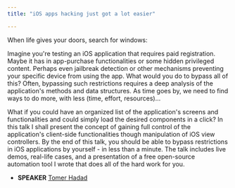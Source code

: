```yaml
---
title: "iOS apps hacking just got a lot easier"

---
```


When life gives your doors, search for windows:

Imagine you're testing an iOS application that requires paid registration. Maybe it has in app-purchase functionalities or some hidden privileged content. Perhaps even jailbreak detection or other mechanisms preventing your specific device from using the app. What would you do to bypass all of this? Often, bypassing such restrictions requires a deep analysis of the application's methods and data structures. As time goes by, we need to find ways to do more, with less (time, effort, resources)...

What if you could have an organized list of the application's screens and functionalities and could simply load the desired components in a click? In this talk I shall present the concept of gaining full control of the application's client-side functionalities though manipulation of iOS view controllers. By the end of this talk, you should be able to bypass restrictions in iOS applications by yourself - in less than a minute.
The talk includes live demos, real-life cases, and a presentation of a free open-source automation tool I wrote that does all of the hard work for you.

* **SPEAKER** [Tomer Hadad](/bios/tomer_hadad)
